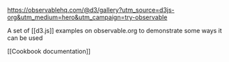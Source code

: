 https://observablehq.com/@d3/gallery?utm_source=d3js-org&utm_medium=hero&utm_campaign=try-observable

A set of [[d3.js]] examples on observable.org to demonstrate some ways it can be used

[[Cookbook documentation]]